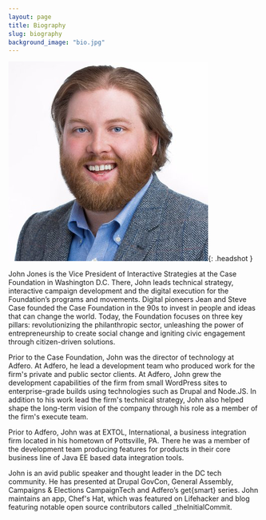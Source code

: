 ```yaml
---
layout: page
title: Biography
slug: biography
background_image: "bio.jpg"
---
```


![John Jones headshot](/img/headshot.png){: .headshot }

John Jones is the Vice President of Interactive Strategies at the Case Foundation in Washington D.C. There, John leads technical strategy, interactive campaign development and the digital execution for the Foundation’s programs and movements. Digital pioneers Jean and Steve Case founded the Case Foundation in the 90s to invest in people and ideas that can change the world. Today, the Foundation focuses on three key pillars: revolutionizing the philanthropic sector, unleashing the power of entrepreneurship to create social change and igniting civic engagement through citizen-driven solutions.

Prior to the Case Foundation, John was the director of technology at Adfero. At Adfero, he lead a development team who produced work for the firm's private and public sector clients. At Adfero, John grew the development capabilities of the firm from small WordPress sites to enterprise-grade builds using technologies such as Drupal and Node.JS. In addition to his work lead the firm's technical strategy, John also helped shape the long-term vision of the company through his role as a member of the firm's execute team.

Prior to Adfero, John was at EXTOL, International, a business integration firm located in his hometown of Pottsville, PA. There he was a member of the development team producing features for products in their core business line of Java EE based data integration tools.

John is an avid public speaker and thought leader in the DC tech community. He has presented at Drupal GovCon, General Assembly, Campaigns & Elections CampaignTech and Adfero’s get{smart} series. John maintains an app, Chef's Hat, which was featured on Lifehacker and blog featuring notable open source contributors called \_theInitialCommit.
